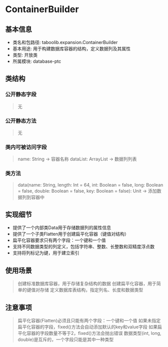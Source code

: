 # ContainerBuilder

## 基本信息
- 类名和包路径: taboolib.expansion.ContainerBuilder
- 基本用途: 用于构建数据库容器的结构，定义数据列及其属性
- 类型: 开放类
- 所属模块: database-ptc

## 类结构

### 公开静态字段
> 无

### 公开静态方法
> 无

### 类内可被访问字段
> name: String -> 容器名称
> dataList: ArrayList<Data> -> 数据列列表

### 类方法
> data(name: String, length: Int = 64, int: Boolean = false, long: Boolean = false, double: Boolean = false, key: Boolean = false): Unit -> 添加数据列到容器中

## 实现细节
- 提供了一个内部类Data用于存储数据列的属性信息
- 提供了一个子类Flatten用于创建扁平化容器（键值对结构）
- 扁平化容器要求只有两个字段：一个键和一个值
- 支持不同数据类型的列定义，包括字符串、整数、长整数和双精度浮点数
- 支持将列标记为键，用于建立索引

## 使用场景
> 创建标准数据库容器，用于存储复杂结构的数据
> 创建扁平化容器，用于简单的键值对存储
> 定义数据库表结构，指定列名、长度和数据类型

## 注意事项
> 扁平化容器(Flatten)必须且只能有两个字段：一个键和一个值
> 如果未指定扁平化容器的字段，fixed()方法会自动添加默认的key和value字段
> 如果扁平化容器的字段数量不等于2，fixed()方法会抛出错误
> 数据类型(int, long, double)是互斥的，一个字段只能是其中一种类型

